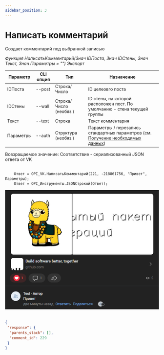 ```yaml
---
sidebar_position: 3
---
```


# Написать комментарий
Создает комментарий под выбранной записью

*Функция НаписатьКомментарий(Знач IDПоста, Знач IDСтены, Знач Текст, Знач Параметры = "") Экспорт*

  | Параметр | CLI опция | Тип | Назначение |
  |-|-|-|-|
  | IDПоста | --post | Строка/Число | ID целеовго поста |
  | IDСтены | --wall | Строка/Число (необяз.) | ID стены, на которой расположен пост. По умолчанию - стена текущей группы |
  | Текст | --text | Строка | Текст комментария |
  | Параметры | --auth | Структура (необяз.) | Параметры / перезапись стандартных параметров (см. [Получение необходимых данных](../)) |
  
  Вовзращаемое значение: Соответствие - сериализованный JSON ответа от VK

```bsl title="Пример кода"
			
	Ответ = OPI_VK.НаписатьКомментарий(221, -218861756, "Привет", Параметры);
	Ответ = OPI_Инструменты.JSONСтрокой(Ответ);

```
![Результат](img/2.png)

```json title="Результат"

{
 "response": {
  "parents_stack": [],
  "comment_id": 229
 }
}

```
